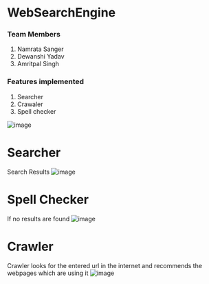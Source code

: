 # WebSearchEngine

### Team Members
1. Namrata Sanger
2. Dewanshi Yadav
3. Amritpal Singh

### Features implemented 
1. Searcher
2. Crawaler
3. Spell checker

![image](https://user-images.githubusercontent.com/98185497/161659003-97cd168c-8bb8-4dd1-bda2-bf89347a81b5.png)

# Searcher
Search Results 
![image](https://user-images.githubusercontent.com/98185497/161659128-c888d98a-faab-4692-8e81-2074c0bdbe88.png)

# Spell Checker
If no results are found
![image](https://user-images.githubusercontent.com/98185497/161659193-85c7ee42-9699-4bd0-a569-3e7cd89a7441.png)

# Crawler
Crawler looks for the entered url in the internet and recommends the webpages which are using it
![image](https://user-images.githubusercontent.com/98185497/161659415-12698c27-3cd1-4919-8b23-5c658c34e442.png)
